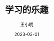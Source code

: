 ---
title: 学习的乐趣
date: 2023-03-01
author: 王小明
description: 学习的乐趣在于你可以拥有更好的知识储备。
tags:
  - 学习的乐趣
image: https://cdn.pixabay.com/photo/2015/09/02/12/37/learning-918442_960_720.jpg
---